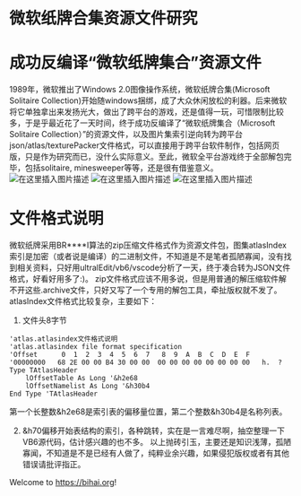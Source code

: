 # 微软纸牌合集资源文件研究


# 成功反编译“微软纸牌集合”资源文件
1989年，微软推出了Windows 2.0图像操作系统，微软纸牌合集(Microsoft Solitaire Collection)开始随windows捆绑，成了大众休闲放松的利器。后来微软将它单独拿出来发扬光大，做出了跨平台的游戏，还是值得一玩，可惜限制比较多，于是乎最近花了一天时间，终于成功反编译了“微软纸牌集合（Microsoft Solitaire Collection）”的资源文件，以及图片集索引逆向转为跨平台json/atlas/texturePacker文件格式，可以直接用于跨平台软件制作，包括网页版，只是作为研究而已，没什么实际意义。至此，微软全平台游戏终于全部解包完毕，包括solitaire, minesweeper等等，还是很有借鉴意义。
![在这里插入图片描述](https://img-blog.csdnimg.cn/20200819181552183.jpg?x-oss-process=image/watermark,type_ZmFuZ3poZW5naGVpdGk,shadow_10,text_aHR0cHM6Ly9ibG9nLmNzZG4ubmV0L3RocmlsbGVy,size_16,color_FFFFFF,t_70#pic_center)
![在这里插入图片描述](https://img-blog.csdnimg.cn/2020081918155297.jpg?x-oss-process=image/watermark,type_ZmFuZ3poZW5naGVpdGk,shadow_10,text_aHR0cHM6Ly9ibG9nLmNzZG4ubmV0L3RocmlsbGVy,size_16,color_FFFFFF,t_70#pic_center)
![在这里插入图片描述](https://img-blog.csdnimg.cn/2020081918155284.jpg?x-oss-process=image/watermark,type_ZmFuZ3poZW5naGVpdGk,shadow_10,text_aHR0cHM6Ly9ibG9nLmNzZG4ubmV0L3RocmlsbGVy,size_16,color_FFFFFF,t_70#pic_center)
# 文件格式说明
微软纸牌采用BR****I算法的zip压缩文件格式作为资源文件包，图集atlasIndex索引是加密（或者说是编译）的二进制文件，不知道是不是笔者孤陋寡闻，没有找到相关资料，只好用ultralEdit/vb6/vscode分析了一天，终于凑合转为JSON文件格式，好看好用多了:)。
zip文件格式应该不用多说，但是用普通的解压缩软件解不开这些.archive文件，只好又写了一个专用的解包工具，牵扯版权就不发了。
atlasIndex文件格式比较复杂，主要如下：
 1. 文件头8字节

```vbnet
'atlas.atlasindex文件格式说明
'atlas.atlasindex file format specification
'Offset      0  1  2  3  4  5  6  7   8  9  A  B  C  D  E  F
'00000000   68 2E 00 00 B4 30 00 00  00 00 00 00 00 00 00 00   h.  ?
Type TAtlasHeader
    lOffsetTable As Long '&h2e68
    lOffsetNamelist As Long '&h30b4
End Type 'TAtlasHeader

```
第一个长整数&h2e68是索引表的偏移量位置，第二个整数&h30b4是名称列表。

 2. &h70偏移开始表结构的索引，各种跳转，实在是一言难尽啊，抽空整理一下VB6源代码，估计感兴趣的也不多。
 以上抛砖引玉，主要还是知识浅薄，孤陋寡闻，不知道是不是已经有人做了，纯粹业余兴趣，如果侵犯版权或者有其他错误请批评指正。
 

Welcome to https://bihai.org!


